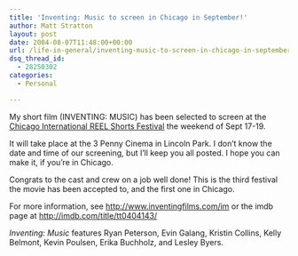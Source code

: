 ```yaml
---
title: 'Inventing: Music to screen in Chicago in September!'
author: Matt Stratton
layout: post
date: 2004-08-07T11:48:00+00:00
url: /life-in-general/inventing-music-to-screen-in-chicago-in-september
dsq_thread_id:
  - 28250302
categories:
  - Personal

---
```

My short film (INVENTING: MUSIC) has been selected to screen at the <a href="http://www.projectchicago.com/" target="_blank">Chicago International REEL Shorts Festival</a> the weekend of Sept 17-19.

It will take place at the 3 Penny Cinema in Lincoln Park. I don&#8217;t know the date and time of our screening, but I&#8217;ll keep you all posted. I hope you can make it, if you&#8217;re in Chicago.

Congrats to the cast and crew on a job well done! This is the third festival the movie has been accepted to, and the first one in Chicago.

For more information, see http://www.inventingfilms.com/im or the imdb page at <a href="http://imdb.com/title/tt0404143/" target="_blank">http://imdb.com/title/tt0404143/</a>

_Inventing: Music_ features Ryan Peterson, Evin Galang, Kristin Collins, Kelly Belmont, Kevin Poulsen, Erika Buchholz, and Lesley Byers.
